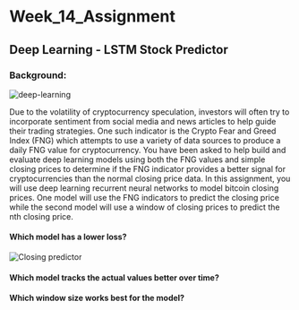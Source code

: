 # Week_14_Assignment
## Deep Learning - LSTM Stock Predictor

### Background:
![deep-learning](https://user-images.githubusercontent.com/85688247/177032094-b30c8683-50a0-4216-841d-e7dee052c8c1.jpg)

Due to the volatility of cryptocurrency speculation, investors will often try to incorporate sentiment from social media and news articles to help guide their trading strategies. One such indicator is the Crypto Fear and Greed Index (FNG) which attempts to use a variety of data sources to produce a daily FNG value for cryptocurrency. You have been asked to help build and evaluate deep learning models using both the FNG values and simple closing prices to determine if the FNG indicator provides a better signal for cryptocurrencies than the normal closing price data.
In this assignment, you will use deep learning recurrent neural networks to model bitcoin closing prices. One model will use the FNG indicators to predict the closing price while the second model will use a window of closing prices to predict the nth closing price.

#### Which model has a lower loss?
![Closing predictor](https://user-images.githubusercontent.com/85688247/177032419-9a390195-c0e5-4eb6-9828-21285c648c25.png)

#### Which model tracks the actual values better over time?


#### Which window size works best for the model?
